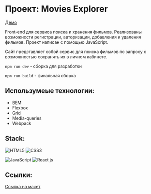 # Проект: Movies Explorer 

[Демо](http://polyana.movies-explorer.nomoredomains.work/)

Front-end для сервиса поиска и хранения фильмов. Реализованы возможности регистрации, авторизации, добавления и удаления фильмов. Проект написан с помощью JavaScript.

Сайт представляет собой сервис для поиска фильмов по запросу с возможностью сохранять их в личном кабинете.

``npm run dev`` - сборка для разработки

``npm run build`` - финальная сборка

## Использумеые технологии:

* BEM
* Flexbox
* Grid
* Media-queries
* Webpack

## Stack:

![HTML5](https://img.shields.io/badge/HTML5-E34F26?style=for-the-badge&logo=html5&logoColor=white) 
![CSS3](https://img.shields.io/badge/CSS3-1572B6?style=for-the-badge&logo=css3&logoColor=white)

![JavaScript](https://img.shields.io/badge/JavaScript-323330?style=for-the-badge&logo=javascript&logoColor=F7DF1E)
![React.js](https://img.shields.io/badge/React.js-20232A?style=for-the-badge&logo=react&logoColor=61DAFB)

## Ссылки:

[Ссылка на макет](https://disk.yandex.ru/d/G8xiequRIbe6Hg)
